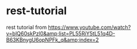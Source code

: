 # rest-tutorial
rest tutorial from https://www.youtube.com/watch?v=blQ60skPzl0&amp;list=PL55RiY5tL51q4D-B63KBnygU6opNPFk_q&amp;index=2
